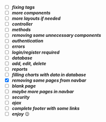 - [ ] _**fixing tags**_
- [ ] _**more components**_
- [ ] _**more layouts if needed**_
- [ ] _**controller**_
- [ ] _**methods**_
- [ ] _**removing some unnecessary components**_
- [ ] _**authentication**_
- [ ] _**errors**_
- [ ] _**login/register required**_
- [ ] _**database**_
- [ ] _**add, edit, delete**_
- [ ] _**reports**_
- [ ] _**filling charts with data in database**_
- [x] _**removing some pages from navbar**_
- [ ] _**blank page**_
- [ ] _**maybe more pages in navbar**_
- [ ] _**security**_
- [ ] _**ajax**_
- [ ] _**complete footer with some links**_
- [ ] _**enjoy**_ 😉
